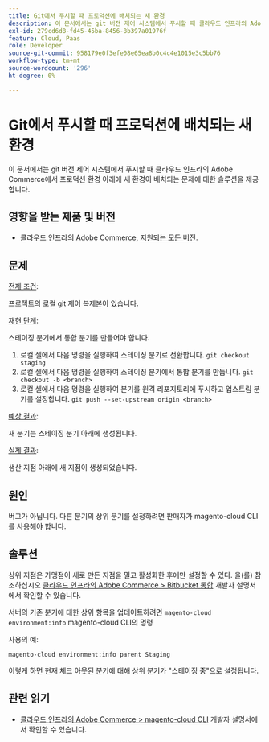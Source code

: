 ```yaml
---
title: Git에서 푸시할 때 프로덕션에 배치되는 새 환경
description: 이 문서에서는 git 버전 제어 시스템에서 푸시할 때 클라우드 인프라의 Adobe Commerce에서 프로덕션 환경 아래에 새 환경이 배치되는 문제에 대한 솔루션을 제공합니다.
exl-id: 279cd6d8-fd45-45ba-8456-8b397a01976f
feature: Cloud, Paas
role: Developer
source-git-commit: 958179e0f3efe08e65ea8b0c4c4e1015e3c5bb76
workflow-type: tm+mt
source-wordcount: '296'
ht-degree: 0%

---
```


# Git에서 푸시할 때 프로덕션에 배치되는 새 환경

이 문서에서는 git 버전 제어 시스템에서 푸시할 때 클라우드 인프라의 Adobe Commerce에서 프로덕션 환경 아래에 새 환경이 배치되는 문제에 대한 솔루션을 제공합니다.

## 영향을 받는 제품 및 버전

* 클라우드 인프라의 Adobe Commerce, [지원되는 모든 버전](https://magento.com/sites/default/files/magento-software-lifecycle-policy.pdf).

## 문제

<u>전제 조건</u>:

프로젝트의 로컬 git 제어 복제본이 있습니다.

<u>재현 단계</u>:

스테이징 분기에서 통합 분기를 만들어야 합니다.

1. 로컬 셸에서 다음 명령을 실행하여 스테이징 분기로 전환합니다. `git checkout staging`
1. 로컬 셸에서 다음 명령을 실행하여 스테이징 분기에서 통합 분기를 만듭니다. `git checkout -b <branch>`
1. 로컬 셸에서 다음 명령을 실행하여 분기를 원격 리포지토리에 푸시하고 업스트림 분기를 설정합니다. `git push --set-upstream origin <branch>`

<u>예상 결과</u>:

새 분기는 스테이징 분기 아래에 생성됩니다.

<u>실제 결과</u>:

생산 지점 아래에 새 지점이 생성되었습니다.

## 원인

버그가 아닙니다. 다른 분기의 상위 분기를 설정하려면 판매자가 magento-cloud CLI를 사용해야 합니다.

## 솔루션

상위 지점은 가맹점이 새로 만든 지점을 밀고 활성화한 후에만 설정할 수 있다. 을(를) 참조하십시오 [클라우드 인프라의 Adobe Commerce > Bitbucket 통합](https://devdocs.magento.com/cloud/integrations/bitbucket-integration.html#create-a-new-cloud-branch) 개발자 설명서에서 확인할 수 있습니다.

서버의 기존 분기에 대한 상위 항목을 업데이트하려면 `magento-cloud environment:info` magento-cloud CLI의 명령

사용의 예:

`magento-cloud environment:info parent Staging`

이렇게 하면 현재 체크 아웃된 분기에 대해 상위 분기가 &quot;스테이징 중&quot;으로 설정됩니다.

## 관련 읽기

* [클라우드 인프라의 Adobe Commerce > magento-cloud CLI](https://devdocs.magento.com/cloud/reference/cli-ref-topic.html) 개발자 설명서에서 확인할 수 있습니다.

